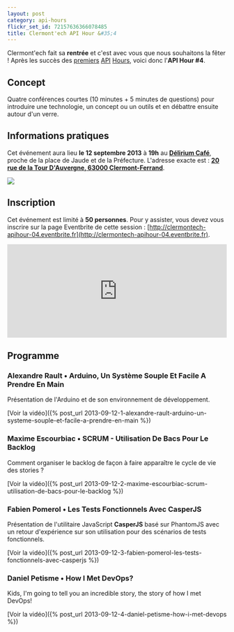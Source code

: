 ```yaml
---
layout: post
category: api-hours
flickr_set_id: 72157636366078485
title: Clermont'ech API Hour &#35;4
---
```


Clermont'ech fait sa **rentrée** et c'est avec vous que nous souhaitons la
fêter ! Après les succès des [premiers](/api-hours/api-hour-1.html)
[API](/api-hours/api-hour-2.html) [Hours](/api-hours/api-hour-2.html), voici
donc l'**API Hour #4**.

## Concept

Quatre conférences courtes (10 minutes + 5 minutes de questions) pour
introduire une technologie, un concept ou un outils et en débattre ensuite
autour d'un verre.

## Informations pratiques

Cet événement aura lieu **le 12 septembre 2013** à **19h** au [**Délirium
Café**](http://www.deliriumcafe-clermont-ferrand.com/), proche de la place de
Jaude et de la Préfecture.
L'adresse exacte est : [**20 rue de la Tour D'Auvergne, 63000
Clermont-Ferrand**](https://maps.google.fr/maps?safe=active&ie=UTF-8&q=delirium+caf%C3%A9+clermont+ferrand&fb=1&gl=fr&hq=delirium+caf%C3%A9&hnear=0x47f71bdd7f2e8507:0x3994306038a06f22,Clermont-Ferrand&cid=0,0,2812037355278949465&ei=SbcdUpjJAsHt0gXGqIDIDw&ved=0CDEQrwswAA).

[![](http://maps.googleapis.com/maps/api/staticmap?center=delirium+cafe&size=600x400&sensor=false&markers=color:red|45.776314,3.083381)](https://maps.google.fr/maps?safe=active&ie=UTF-8&q=delirium+caf%C3%A9+clermont+ferrand&fb=1&gl=fr&hq=delirium+caf%C3%A9&hnear=0x47f71bdd7f2e8507:0x3994306038a06f22,Clermont-Ferrand&cid=0,0,2812037355278949465&ei=SbcdUpjJAsHt0gXGqIDIDw&ved=0CDEQrwswAA)

## Inscription

Cet événement est limité à **50 personnes**. Pour y assister, vous devez vous
inscrire sur la page Eventbrite de cette session :
[http://clermontech-apihour-04.eventbrite.fr](http://clermontech-apihour-04.eventbrite.fr).

<iframe src="http://www.eventbrite.com/tickets-external?eid=8068506119&amp;ref=etckt&amp;v=2" frameborder="0" height="214" width="100%" vspace="0" hspace="0" marginheight="5" marginwidth="5" scrolling="auto" allowtransparency="true">Clermont'ech Eventbrite</iframe>


## Programme

### Alexandre Rault • Arduino, Un Système Souple Et Facile A Prendre En Main

Présentation de l'Arduino et de son environnement de développement.

[Voir la vidéo]({% post_url 2013-09-12-1-alexandre-rault-arduino-un-systeme-souple-et-facile-a-prendre-en-main %})

### Maxime Escourbiac • SCRUM - Utilisation De Bacs Pour Le Backlog

Comment organiser le backlog de façon à faire apparaître le cycle de vie des
stories ?

[Voir la vidéo]({% post_url 2013-09-12-2-maxime-escourbiac-scrum-utilisation-de-bacs-pour-le-backlog %})

### Fabien Pomerol • Les Tests Fonctionnels Avec CasperJS

Présentation de l'utilitaire JavaScript **CasperJS** basé sur PhantomJS avec un
retour d'expérience sur son utilisation pour des scénarios de tests
fonctionnels.

[Voir la vidéo]({% post_url 2013-09-12-3-fabien-pomerol-les-tests-fonctionnels-avec-casperjs %})

### Daniel Petisme • How I Met DevOps?

Kids, I'm going to tell you an incredible story, the story of how I met DevOps!

[Voir la vidéo]({% post_url 2013-09-12-4-daniel-petisme-how-i-met-devops %})

